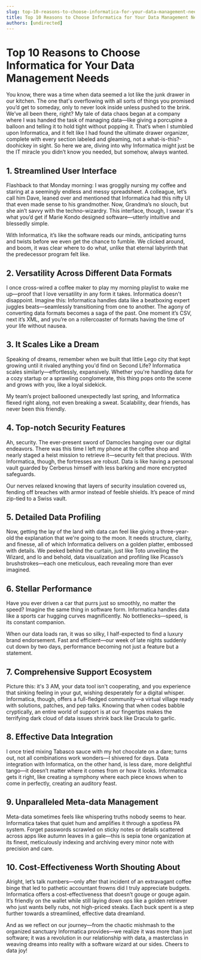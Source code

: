 ```yaml
---
slug: top-10-reasons-to-choose-informatica-for-your-data-management-needs
title: Top 10 Reasons to Choose Informatica for Your Data Management Needs
authors: [undirected]
---
```



# Top 10 Reasons to Choose Informatica for Your Data Management Needs

You know, there was a time when data seemed a lot like the junk drawer in our kitchen. The one that's overflowing with all sorts of things you promised you’d get to someday, only to never look inside unless pushed to the brink. We’ve all been there, right? My tale of data chaos began at a company where I was handed the task of managing data—like giving a porcupine a balloon and telling it to hold tight without popping it. That’s when I stumbled upon Informatica, and it felt like I had found the ultimate drawer organizer, complete with every section labeled and gleaming, not a what-is-this?-doohickey in sight. So here we are, diving into why Informatica might just be the IT miracle you didn’t know you needed, but somehow, always wanted.

## 1. Streamlined User Interface

Flashback to that Monday morning: I was groggily nursing my coffee and staring at a seemingly endless and messy spreadsheet. A colleague, let’s call him Dave, leaned over and mentioned that Informatica had this nifty UI that even made sense to his grandmother. Now, Grandma’s no slouch, but she ain’t savvy with the techno-wizardry. This interface, though, I swear it's what you’d get if Marie Kondo designed software—utterly intuitive and blessedly simple.

With Informatica, it’s like the software reads our minds, anticipating turns and twists before we even get the chance to fumble. We clicked around, and boom, it was clear where to do what, unlike that eternal labyrinth that the predecessor program felt like.

## 2. Versatility Across Different Data Formats

I once cross-wired a coffee maker to play my morning playlist to wake me up—proof that I love versatility in any form it takes. Informatica doesn't disappoint. Imagine this: Informatica handles data like a beatboxing expert juggles beats—seamlessly transitioning from one to another. The agony of converting data formats becomes a saga of the past. One moment it’s CSV, next it’s XML, and you’re on a rollercoaster of formats having the time of your life without nausea.

## 3. It Scales Like a Dream

Speaking of dreams, remember when we built that little Lego city that kept growing until it rivaled anything you'd find on Second Life? Informatica scales similarly—effortlessly, expansively. Whether you're handling data for a cozy startup or a sprawling conglomerate, this thing pops onto the scene and grows with you, like a loyal sidekick.

My team’s project ballooned unexpectedly last spring, and Informatica flexed right along, not even breaking a sweat. Scalability, dear friends, has never been this friendly.

## 4. Top-notch Security Features

Ah, security. The ever-present sword of Damocles hanging over our digital endeavors. There was this time I left my phone at the coffee shop and nearly staged a heist mission to retrieve it—security felt that precious. With Informatica, though, the fortresses are robust. Data is like having a personal vault guarded by Cerberus himself with less barking and more encrypted safeguards.

Our nerves relaxed knowing that layers of security insulation covered us, fending off breaches with armor instead of feeble shields. It’s peace of mind zip-tied to a Swiss vault.

## 5. Detailed Data Profiling

Now, getting the lay of the land with data can feel like giving a three-year-old the explanation that we're going to the moon. It needs structure, clarity, and finesse, all of which Informatica delivers on a golden platter, embossed with details. We peeked behind the curtain, just like Toto unveiling the Wizard, and lo and behold, data visualization and profiling like Picasso’s brushstrokes—each one meticulous, each revealing more than ever imagined.

## 6. Stellar Performance

Have you ever driven a car that purrs just so smoothly, no matter the speed? Imagine the same thing in software form. Informatica handles data like a sports car hugging curves magnificently. No bottlenecks—speed, is its constant companion.

When our data loads ran, it was so silky, I half-expected to find a luxury brand endorsement. Fast and efficient—our week of late nights suddenly cut down by two days, performance becoming not just a feature but a statement.

## 7. Comprehensive Support Ecosystem

Picture this: it's 3 AM, your data tool isn't cooperating, and you experience that sinking feeling in your gut, wishing desperately for a digital whisper. Informatica, though, offers a full-fledged community—a virtual village ready with solutions, patches, and pep talks. Knowing that when codes babble cryptically, an entire world of support is at our fingertips makes the terrifying dark cloud of data issues shrink back like Dracula to garlic.

## 8. Effective Data Integration

I once tried mixing Tabasco sauce with my hot chocolate on a dare; turns out, not all combinations work wonders—I shivered for days. Data integration with Informatica, on the other hand, is less dare, more delightful tango—it doesn’t matter where it comes from or how it looks. Informatica gets it right, like creating a symphony where each piece knows when to come in perfectly, creating an auditory feast.

## 9. Unparalleled Meta-data Management

Meta-data sometimes feels like whispering truths nobody seems to hear. Informatica takes that quiet hum and amplifies it through a spotless PA system. Forget passwords scrawled on sticky notes or details scattered across apps like autumn leaves in a gale—this is sepia tone organization at its finest, meticulously indexing and archiving every minor note with precision and care.

## 10. Cost-Effectiveness Worth Shouting About

Alright, let’s talk numbers—only after that incident of an extravagant coffee binge that led to pathetic accountant frowns did I truly appreciate budgets. Informatica offers a cost-effectiveness that doesn’t gouge or gouge again. It’s friendly on the wallet while still laying down ops like a golden retriever who just wants belly rubs, not high-priced steaks. Each buck spent is a step further towards a streamlined, effective data dreamland.

And as we reflect on our journey—from the chaotic mishmash to the organized sanctuary Informatica provides—we realize it was more than just software; it was a revolution in our relationship with data, a masterclass in weaving dreams into reality with a software wizard at our sides. Cheers to data joy!
